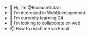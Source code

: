 - 👋 Hi, I’m @RoomanGulzar
- 👀 I’m interested in WebDevelopement
- 🌱 I’m currently learning Git
- 💞️ I’m looking to collaborate on web
- 📫 How to reach me via Email

<!---
RoomanGulzar/RoomanGulzar is a ✨ special ✨ repository because its `README.md` (this file) appears on your GitHub profile.
You can click the Preview link to take a look at your changes.
--->
